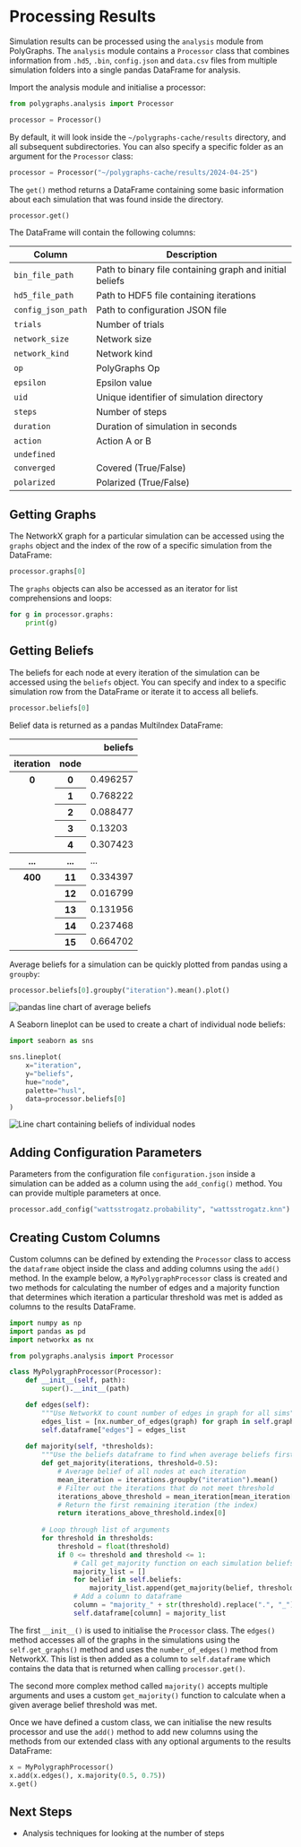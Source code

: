 # Processing Results
Simulation results can be processed using the `analysis` module from PolyGraphs. The `analysis` module contains a `Processor` class that combines information from `.hd5`, `.bin`, `config.json` and `data.csv` files from multiple simulation folders into a single pandas DataFrame for analysis.

Import the analysis module and initialise a processor:

```python
from polygraphs.analysis import Processor

processor = Processor()
``` 

By default, it will look inside the `~/polygraphs-cache/results` directory, and all subsequent subdirectories. You can also specify a specific folder as an argument for the `Processor` class:

```python
processor = Processor("~/polygraphs-cache/results/2024-04-25")
```

The `get()` method returns a DataFrame containing some basic information about each simulation that was found inside the directory.

```python
processor.get()
```

The DataFrame will contain the following columns:

| Column             | Description                                              |
|--------------------|----------------------------------------------------------|
| `bin_file_path`    | Path to binary file containing graph and initial beliefs |
| `hd5_file_path`    | Path to HDF5 file containing iterations                  |
| `config_json_path` | Path to configuration JSON file                          |
| `trials`           | Number of trials                                         |
| `network_size`     | Network size                                             |
| `network_kind`     | Network kind                                             |
| `op`               | PolyGraphs Op                                            |
| `epsilon`          | Epsilon value                                            |
| `uid`              | Unique identifier of simulation directory                |
| `steps`            | Number of steps                                          |
| `duration`         | Duration of simulation in seconds                        |
| `action`           | Action A or B                                            |
| `undefined`        |                                                          |
| `converged`        | Covered (True/False)                                     |
| `polarized`        | Polarized (True/False)                                   |


## Getting Graphs
The NetworkX graph for a particular simulation can be accessed using the `graphs` object and the index of the row of a specific simulation from the DataFrame:
```python
processor.graphs[0]
```

The `graphs` objects can also be accessed as an iterator for list comprehensions and loops:

```python
for g in processor.graphs:
    print(g)
```

## Getting Beliefs
The beliefs for each node at every iteration of the simulation can be accessed using the `beliefs` object. You can specify and index to a specific simulation row from the DataFrame or iterate it to access all beliefs.
```python
processor.beliefs[0]
```
Belief data is returned as a pandas MultiIndex DataFrame:
<table>
  <thead>
    <tr style="text-align:right">
      <th></th>
      <th></th>
      <th>beliefs</th>
    </tr>
    <tr>
      <th>iteration</th>
      <th>node</th>
      <th></th>
    </tr>
  </thead>
  <tbody>
    <tr>
      <th rowspan="5" valign="top">0</th>
      <th>0</th>
      <td>0.496257</td>
    </tr>
    <tr>
      <th>1</th>
      <td>0.768222</td>
    </tr>
    <tr>
      <th>2</th>
      <td>0.088477</td>
    </tr>
    <tr>
      <th>3</th>
      <td>0.13203</td>
    </tr>
    <tr>
      <th>4</th>
      <td>0.307423</td>
    </tr>
    <tr>
      <th>...</th>
      <th>...</th>
      <td>...</td>
    </tr>
    <tr>
      <th rowspan="5" valign="top">400</th>
      <th>11</th>
      <td>0.334397</td>
    </tr>
    <tr>
      <th>12</th>
      <td>0.016799</td>
    </tr>
    <tr>
      <th>13</th>
      <td>0.131956</td>
    </tr>
    <tr>
      <th>14</th>
      <td>0.237468</td>
    </tr>
    <tr>
      <th>15</th>
      <td>0.664702</td>
    </tr>
  </tbody>
</table>

Average beliefs for a simulation can be quickly plotted from pandas using a `groupby`:

```python
processor.beliefs[0].groupby("iteration").mean().plot()
```

![pandas line chart of average beliefs](pandas_beliefs.svg)

A Seaborn lineplot can be used to create a chart of individual node beliefs:

```python
import seaborn as sns

sns.lineplot(
    x="iteration",
    y="beliefs",
    hue="node",
    palette="husl",
    data=processor.beliefs[0]
)
```

![Line chart containing beliefs of individual nodes](belief_plot.svg)

## Adding Configuration Parameters
Parameters from the configuration file `configuration.json` inside a simulation can be added as a column using the `add_config()` method. You can provide multiple parameters at once.
```python
processor.add_config("wattsstrogatz.probability", "wattsstrogatz.knn")
```

## Creating Custom Columns
Custom columns can be defined by extending the `Processor` class to access the `dataframe` object inside the class and adding columns using the `add()` method. In the example below, a `MyPolygraphProcessor` class is created and two methods for calculating the number of edges and a majority function that determines which iteration a particular threshold was met is added as columns to the results DataFrame.

```python
import numpy as np
import pandas as pd
import networkx as nx

from polygraphs.analysis import Processor

class MyPolygraphProcessor(Processor):
    def __init__(self, path):
        super().__init__(path)

    def edges(self):
        """Use NetworkX to count number of edges in graph for all sims"""
        edges_list = [nx.number_of_edges(graph) for graph in self.graphs]
        self.dataframe["edges"] = edges_list
        
    def majority(self, *thresholds):
        """Use the beliefs dataframe to find when average beliefs first met a given threshold"""
        def get_majority(iterations, threshold=0.5):
            # Average belief of all nodes at each iteration
            mean_iteration = iterations.groupby("iteration").mean()
            # Filter out the iterations that do not meet threshold
            iterations_above_threshold = mean_iteration[mean_iteration['beliefs'] > threshold]
            # Return the first remaining iteration (the index)
            return iterations_above_threshold.index[0]
        
        # Loop through list of arguments
        for threshold in thresholds:
            threshold = float(threshold)
            if 0 <= threshold and threshold <= 1:
                # Call get_majority function on each simulation beliefs
                majority_list = []
                for belief in self.beliefs:
                    majority_list.append(get_majority(belief, threshold))
                # Add a column to dataframe
                column = "majority_" + str(threshold).replace(".", "_")
                self.dataframe[column] = majority_list
```

The first `__init__()` is used to initialise the `Processor` class. The `edges()` method accesses all of the graphs in the simulations using the `self.get_graphs()` method and uses the `number_of_edges()` method from NetworkX. This list is then added as a column to `self.dataframe` which contains the data that is returned when calling `processor.get()`.

The second more complex method called `majority()` accepts multiple arguments and uses a custom `get_majority()` function to calculate when a given average belief threshold was met.

Once we have defined a custom class, we can initialise the new results processor and use the `add()` method to add new columns using the methods from our extended class with any optional arguments to the results DataFrame:

```python
x = MyPolygraphProcessor()
x.add(x.edges(), x.majority(0.5, 0.75))
x.get()
```

## Next Steps
- Analysis techniques for looking at the number of steps
